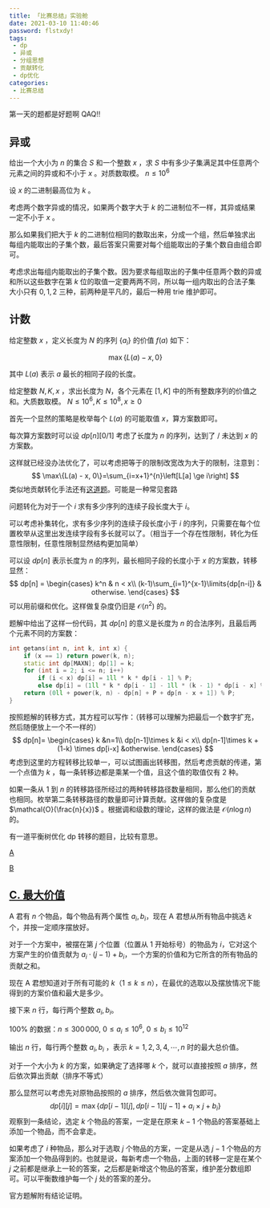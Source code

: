 ```yaml
---
title: 「比赛总结」实验舱
date: 2021-03-10 11:40:46
password: flstxdy!
tags:
 - dp
 - 异或
 - 分组思想
 - 贡献转化
 - dp优化
categories:
 - 比赛总结
---
```


第一天的题都是好题啊 QAQ!!

<!-- more -->

## 异或

 给出一个大小为 $n$ 的集合 $S$ 和一个整数 $x$ ，求  $S$ 中有多少子集满足其中任意两个元素之间的异或和不小于 $x$ 。对质数取模。 $n \le 10^6$

设 $x$ 的二进制最高位为 $k$ 。

考虑两个数字异或的情况，如果两个数字大于 $k$ 的二进制位不一样，其异或结果一定不小于 $x$ 。

那么如果我们把大于 $k$ 的二进制位相同的数取出来，分成一个组，然后单独求出每组内能取出的子集个数，最后答案只需要对每个组能取出的子集个数自由组合即可。

考虑求出每组内能取出的子集个数。因为要求每组取出的子集中任意两个数的异或和所以这些数字在第 $k$ 位的取值一定要两两不同，所以每一组内取出的合法子集大小只有 $0, 1, 2$ 三种，前两种是平凡的，最后一种用 trie 维护即可。

## 计数

给定整数 $x$ ，定义长度为 $N$ 的序列 $\{a_i\}$ 的价值 $f(a)$ 如下：

$$
\max\{L(a)-x,0\}
$$

其中 $L(a)$ 表示 $a$ 最长的相同子段的长度。

给定整数 $N,K, x$ ，求出长度为 $N$，各个元素在 $[1,K]$ 中的所有整数序列的价值之和。大质数取模。 $N \le 10^6, K \le 10^8, x \ge 0$

首先一个显然的策略是枚举每个 $L(a)$ 的可能取值 $x$，算方案数即可。

每次算方案数时可以设 $dp[n][0/1]$ 考虑了长度为 $n$ 的序列，达到了 / 未达到 $x$ 的方案数。

这样就已经没办法优化了，可以考虑把等于的限制改宽改为大于的限制，注意到：
$$
\max\{L(a) - x, 0\}=\sum_{i=x+1}^{n}\left[L[a] \ge i\right]
$$
类似地贡献转化手法还有[这道题](https://www.luogu.com.cn/problem/P4365)。可能是一种常见套路

问题转化为对于一个 $i$  求有多少序列的连续子段长度大于 $i$。

可以考虑补集转化，求有多少序列的连续子段长度小于 $i$ 的序列，只需要在每个位置枚举从这里出发连续字段有多长就可以了。（相当于一个存在性限制，转化为任意性限制，任意性限制显然结构更加简单）

可以设 $dp[n]$ 表示长度为 $n$ 的序列，最长相同子段的长度小于 $x$ 的方案数，转移显然：
$$
dp[n] =
\begin{cases}
k^n & n < x\\
(k-1)\sum_{i=1}^{x-1}\limits{dp[n-i]} & otherwise.
\end{cases}
$$
可以用前缀和优化。这样做复杂度仍旧是 $\mathcal{O}(n^2)$ 的。

题解中给出了这样一份代码，其 $dp[n]$ 的意义是长度为 $n$ 的合法序列，且最后两个元素不同的方案数：

```cpp
int getans(int n, int k, int x) {
	if (x == 1) return power(k, n);
	static int dp[MAXN]; dp[1] = k;
	for (int i = 2; i <= n; i++)
		if (i < x) dp[i] = 1ll * k * dp[i - 1] % P;
		else dp[i] = (1ll * k * dp[i - 1] - 1ll * (k - 1) * dp[i - x] % P + P) % P;
	return (0ll + power(k, n) - dp[n] + P + dp[n - x + 1]) % P;
}
```

按照题解的转移方式，其方程可以写作：（转移可以理解为把最后一个数字扩充，然后随便放上一个不一样的）
$$
dp[n]=
\begin{cases}
k &n=1\\
dp[n-1]\times k &i < x\\
dp[n-1]\times k + (1-k) \times dp[i-x] &otherwise.
\end{cases}
$$
考虑到这里的方程转移比较单一，可以试图画出转移图，然后考虑贡献的传递，第一个点值为 $k$ ，每一条转移边都是乘某一个值，且这个值的取值仅有 $2$ 种。

如果一条从 $1$ 到 $n$ 的转移路径所经过的两种转移路径数量相同，那么他们的贡献也相同。枚举第二条转移路径的数量即可计算贡献。这样做的复杂度是 $\mathcal{O}(\frac{n}{x})$ 。根据调和级数的理论，这样的做法是 $\mathcal{O}(n\log n)$ 的。




有一道平衡树优化 dp 转移的题目，比较有意思。

<!-- more -->

[A](/pdf/20210310/A.pdf)

[B](/pdf/20210310/A.pdf)

## [C. 最大价值](/pdf/20210310/C.pdf)

A 君有 $n$ 个物品，每个物品有两个属性 $a_i,b_i$，现在 A 君想从所有物品中挑选 $k$ 个，并按一定顺序摆放好。

对于一个方案中，被摆在第 $j$ 个位置（位置从 $1$ 开始标号）的物品为 $i$，它对这个方案产生的价值贡献为 $a_i\cdot(j-1)+b_i$，一个方案的价值和为它所含的所有物品的贡献之和。

现在 A 君想知道对于所有可能的 $k$（$1\le k\le n​$），在最优的选取以及摆放情况下能得到的方案价值和最大是多少。

接下来 $n$ 行，每行两个整数 $a_i, b_i$。

$100\%$ 的数据：$n \le 300\,000$, $0 \le a_i \le 10^6$, $0 \le b_i \le 10^{12}$

输出 $n$ 行，每行两个整数 $a_i, b_i$ ，表示 $k=1, 2, 3, 4, \cdots , n$ 时的最大总价值。

对于一个大小为 $k$ 的方案，如果确定了选择哪 $k$ 个，就可以直接按照 $a$ 排序，然后依次算出贡献（排序不等式）

那么显然可以考虑先对原物品按照的 $a$ 排序，然后依次做背包即可。
$$
dp[i][j] = \max\{dp[i-1][j], dp[i-1][j-1] + a_i\times j+b_i\}
$$
观察到一条结论，选定 $k$ 个物品的答案，一定是在原来 $k-1$ 个物品的答案基础上添加一个物品，而不会拿走。

如果考虑了 $i$ 种物品，那么对于选取 $j$ 个物品的方案，一定是从选 $j-1$ 个物品的方案添加一个物品得到的。也就是说，每新考虑一个物品，上面的转移一定是在某个 $j$ 之前都是继承上一轮的答案，之后都是新增这个物品的答案，维护差分数组即可。可以平衡数维护每一个 $j$ 处的答案的差分。

官方题解附有结论证明。
